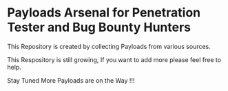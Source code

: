 # Payloads Arsenal for Penetration Tester and Bug Bounty Hunters

This Repository is created by collecting Payloads from various sources.

This Respository is still growing, If you want to add more please feel free to help.

Stay Tuned More Payloads are on the Way !!!
